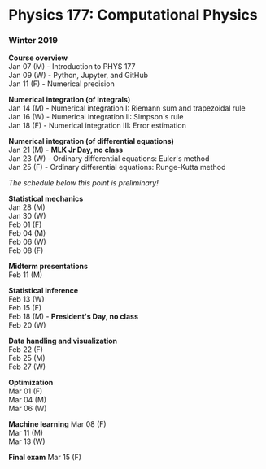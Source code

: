 # Physics 177: Computational Physics
### Winter 2019

**Course overview**  
Jan 07 (M) - Introduction to PHYS 177  
Jan 09 (W) - Python, Jupyter, and GitHub  
Jan 11 (F) - Numerical precision  

**Numerical integration (of integrals)**  
Jan 14 (M) - Numerical integration I: Riemann sum and trapezoidal rule  
Jan 16 (W) - Numerical integration II: Simpson's rule  
Jan 18 (F) - Numerical integration III: Error estimation  

**Numerical integration (of differential equations)**  
Jan 21 (M) - **MLK Jr Day, no class**  
Jan 23 (W) - Ordinary differential equations: Euler's method  
Jan 25 (F) - Ordinary differential equations: Runge-Kutta method  

*The schedule below this point is preliminary!*  

**Statistical mechanics**  
Jan 28 (M)  
Jan 30 (W)  
Feb 01 (F)  
Feb 04 (M)  
Feb 06 (W)  
Feb 08 (F)  

**Midterm presentations**  
Feb 11 (M)  

**Statistical inference**  
Feb 13 (W)  
Feb 15 (F)  
Feb 18 (M) - **President's Day, no class**  
Feb 20 (W)  

**Data handling and visualization**  
Feb 22 (F)  
Feb 25 (M)  
Feb 27 (W)  

**Optimization**  
Mar 01 (F)  
Mar 04 (M)  
Mar 06 (W)  

**Machine learning**
Mar 08 (F)  
Mar 11 (M)  
Mar 13 (W)  

**Final exam**
Mar 15 (F)  
